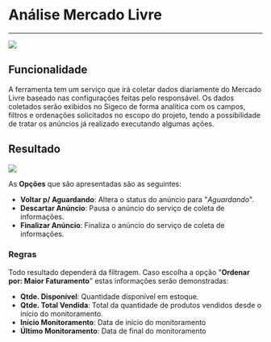 # Análise Mercado Livre

---

![](http://developers.connectparts.com.br/imagens/analiseMLAnalytics_01.jpg)

## Funcionalidade

A ferramenta tem um serviço que irá coletar dados diariamente do Mercado Livre baseado nas configurações feitas pelo responsável. Os dados coletados serão exibidos no Sigeco de forma analítica com os campos, filtros e ordenações solicitados no escopo do projeto, tendo a possibilidade de tratar os anúncios já realizado executando algumas ações.

## Resultado

![](http://developers.connectparts.com.br/imagens/analiseMLAnalytics_02.jpg)

As **Opções** que são apresentadas são as seguintes:

* **Voltar p/ Aguardando**: Altera o status do anúncio para "_Aguardando_".
* **Descartar Anúncio**: Pausa o anúncio do serviço de coleta de informações.
* **Finalizar Anúncio**: Finaliza o anúncio do serviço de coleta de informações.

### Regras

Todo resultado dependerá da filtragem. Caso escolha a opção "**Ordenar por: Maior Faturamento**" estas informações serão demonstradas: 
* **Qtde. Disponível**: Quantidade disponível em estoque.
* **Qtde. Total Vendida**: Total da quantidade de produtos vendidos desde o início do monitoramento.
* **Início Monitoramento**: Data de início do monitoramento
* **Último Monitoramento**: Data de final do monitoramento



